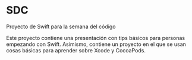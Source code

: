 # SDC
Proyecto de Swift para la semana del código

Este proyecto contiene una presentación con tips básicos para personas empezando con Swift. 
Asímismo, contiene un proyecto en el que se usan cosas básicas para aprender sobre Xcode y CocoaPods.

